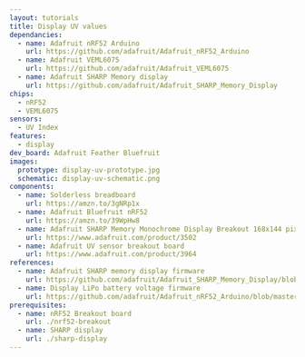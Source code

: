 ```yaml
---
layout: tutorials
title: Display UV values
dependancies:
  - name: Adafruit nRF52 Arduino
    url: https://github.com/adafruit/Adafruit_nRF52_Arduino
  - name: Adafruit VEML6075
    url: https://github.com/adafruit/Adafruit_VEML6075
  - name: Adafruit SHARP Memory display
    url: https://github.com/adafruit/Adafruit_SHARP_Memory_Display
chips:
  - nRF52
  - VEML6075
sensors:
  - UV Index
features:
  - display
dev_board: Adafruit Feather Bluefruit
images:
  prototype: display-uv-prototype.jpg
  schematic: display-uv-schematic.png
components:
  - name: Solderless breadboard
    url: https://amzn.to/3gNRp1x
  - name: Adafruit Bluefruit nRF52
    url: https://amzn.to/39WpHw8
  - name: Adafruit SHARP Memory Monochrome Display Breakout 168x144 pixels
    url: https://www.adafruit.com/product/3502
  - name: Adafruit UV sensor breakout board
    url: https://www.adafruit.com/product/3964
references:
  - name: Adafruit SHARP memory display firmware
    url: https://github.com/adafruit/Adafruit_SHARP_Memory_Display/blob/master/examples/sharpmemtest/sharpmemtest.ino
  - name: Display LiPo battery voltage firmware
    url: https://github.com/adafruit/Adafruit_nRF52_Arduino/blob/master/libraries/Bluefruit52Lib/examples/Hardware/adc_vbat/adc_vbat.ino
prerequisites:
  - name: nRF52 Breakout board
    url: ./nrf52-breakout
  - name: SHARP display
    url: ./sharp-display
---
```


